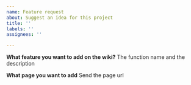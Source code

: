 ```yaml
---
name: Feature request
about: Suggest an idea for this project
title: ''
labels: ''
assignees: ''

---
```


**What feature you want to add on the wiki?**
The function name and the description

**What page you want to add**
Send the page url

